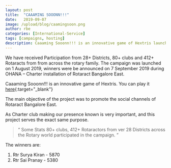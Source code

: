 ```yaml
---
layout: post
title:  "CAAAMING SOOONN!!!"
date:   2019-09-07
image: /upload/blog/caamingsoon.png
author: rbe
categories: [International-Service]
tags: [campaigns, hosting]
description: Caaaming Sooonn!!! is an innovative game of Hextris launched with an aim to promote the social channels of Rotaract Bangalore East.
---
```

We have received Participation from 28+ Districts, 80+ clubs and 412+ Rotaracts from from across the rotary family. The campaign was launched on 1 August 2019, winners were be announced on 7 September 2019 during OHANA – Charter installation of Rotaract Bangalore East.

Caaaming Sooonn!!! is an innovative game of Hextris. You can play it [here](https://3190rbe.org/caaamingsooon){:target="_blank"}

The main objective of the project was to promote the social channels of Rotaract Bangalore East.

As Charter club making our presence known is very important, and this project serves the exact same purpose.

> “ Some Stats 80+ clubs, 412+ Rotaractors from ver 28 Districts across the Rotary world participated in the campaign. ”

The winners are:

1. Rtr Surya Kiran - 5870
2. Rtr Sai Pranay - 5380